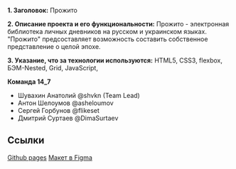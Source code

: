 **1. Заголовок:** Прожито

**2. Описание проекта и его функциональности:**  Прожито - электронная библиотека личных дневников на русском и украинском языках. "Прожито" предсоставляет возможность составить собственное представление о целой эпохе.

**3. Указание, что за технологии используются:** HTML5, CSS3, flexbox, БЭМ-Nested, Grid, JavaScript,

**Команда 14_7**
- Шувахин Анатолий @shvkn (Team Lead)
- Антон Шелоумов @asheloumov
- Сергей Горбунов @flikeset
- Дмитрий Суртаев @DimaSurtaev

## Ссылки
<a href="https://stelzf117.github.io/prozhitoOrg/">Github pages</a>
[Макет в Figma](https://www.figma.com/file/mN5Q5ksQRNM0ywdFGK1AyU/%D0%9F%D1%80%D0%BE%D0%B6%D0%B8%D1%82%D0%BE_%D0%B2%D0%B5%D0%B1%2B_update-19%2F07)
